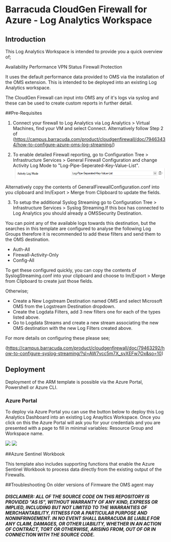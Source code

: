# Barracuda CloudGen Firewall for Azure - Log Analytics Workspace

## Introduction

This Log Analytics Workspace is intended to provide you a quick overview of;

Availability
Performance
VPN Status
Firewall Protection


It uses the default performance data provided to OMS via the installation of the OMS extension. This is intended to be deployed into an existing Log Analytics workspace.



The CloudGen Firewall can input into OMS any of it's logs via syslog and these can be used to create custom reports in further detail. 

##Pre-Requisites

1. Connect your firewall to Log Analytics via Log Analytics > Virtual Machines, find your VM and select Connect. Alternatively follow Step 2 of (https://campus.barracuda.com/product/cloudgenfirewall/doc/79463434/how-to-configure-azure-oms-log-streaming/)

2. To enable detailed Firewall reporting, go to Configuration Tree > Infrastructure Services > General Firewall Configuration and change Activity Log Mode to "Log-Pipe-Seperated-Key-Value-List". 
![Enable Firewall Activity Log](images/enableactivitylog.png)

Alternatively copy the contents of GeneralFirewallConfiguration.conf into you clipboard and Im/Export > Merge from Clipboard to update the fields. 


3. To setup the additional Syslog Streaming go to Configuration Tree > Infrastructure Services > Syslog Streaming.If this box has connected to Log Analytics you should already a OMSSecurity Destination. 

You can point any of the available logs towards this destination, but the searches in this template are configured to analyse the following Log Groups therefore it is recommended to add these filters and send them to the OMS destination.
- Auth-All 
- Firewall-Activity-Only
- Config-All

To get these configured quickly, you can copy the contents of SyslogStreaming.conf into your clipboard and choose to Im/Export > Merge from Clipboard to create just those fields.

Otherwise;
* Create a New Logstream Destination named OMS and select Microsoft OMS from the Logstream Destination dropdown.
* Create the Logdata Filters, add 3 new filters one for each of the types listed above.
* Go to Logdata Streams and create a new stream associating the new OMS destination with the new Log Filters created above.

For more details on configuring these please see;

(https://campus.barracuda.com/product/cloudgenfirewall/doc/79463292/how-to-configure-syslog-streaming/?sl=AW7vcc5m7X_svXEFw7Ox&so=10)

## Deployment

Deployment of the ARM template is possible via the Azure Portal, Powershell or Azure CLI. 

### Azure Portal

To deploy via Azure Portal you can use the button below to deploy this Log Analytics Dashboard into an existing Log Anayltics Workspace. Once you click on this the Azure Portal will ask you for your credentials and you are presented with a page to fill in minimal variables: Resource Group and Workspace name.

<a href="https://portal.azure.com/#create/Microsoft.Template/uri/https%3A%2F%2Fraw.githubusercontent.com%2Fbarracudanetworks%2Fngf-azure-templates%2Fmaster%2FCGF-LogAnalytics-Dashboard%2Fazuredeploy.json" target="_blank"><img src="http://azuredeploy.net/deploybutton.png"/></a>
<a href="http://armviz.io/#/?load=https%3A%2F%2Fraw.githubusercontent.com%2Fbarracudanetworks%2Fngf-azure-templates%2Fmaster%2FCGF-LogAnalytics-Dashboard%2Fazuredeploy.json" target="_blank">
    <img src="http://armviz.io/visualizebutton.png"/>
</a>

 
##Azure Sentinel Workbook

This template also includes supporting functions that enable the Azure Sentinel Workbook to process data directly from the existing output of the Firewalls.

##Troubleshooting
On older versions of Firmware the OMS agent may 


##### DISCLAIMER: ALL OF THE SOURCE CODE ON THIS REPOSITORY IS PROVIDED "AS IS", WITHOUT WARRANTY OF ANY KIND, EXPRESS OR IMPLIED, INCLUDING BUT NOT LIMITED TO THE WARRANTIES OF MERCHANTABILITY, FITNESS FOR A PARTICULAR PURPOSE AND NONINFRINGEMENT. IN NO EVENT SHALL BARRACUDA BE LIABLE FOR ANY CLAIM, DAMAGES, OR OTHER LIABILITY, WHETHER IN AN ACTION OF CONTRACT, TORT OR OTHERWISE, ARISING FROM, OUT OF OR IN CONNECTION WITH THE SOURCE CODE. #####
